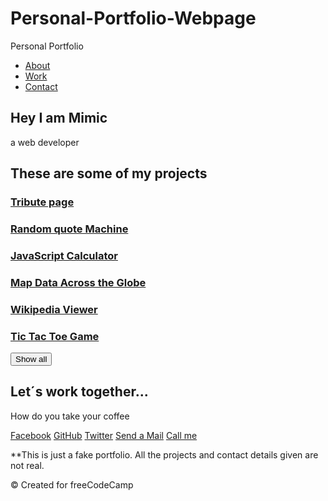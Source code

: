 # Personal-Portfolio-Webpage
Personal Portfolio
<!DOCTYPE HTML>
<html>
  <head>
    <meta charset="UTF-8">
    <title>Personal Portfolio Webpage</title>
    <link rel="stylesheet" type="text/css" href="styles.css">
  </head>
  <body>
    <nav id="navbar">
      <ul>
        <li><a href="#welcome-section">About</a></li>
        <li><a href="#projects">Work</a></li>
        <li><a href="#contacts">Contact</a></li>
      </ul>
    </nav>
    <section id="welcome-section">
      <h1 class="heading-1">Hey I am Mimic</h1>
      <p class="p-1">a web developer</p>
    </section>
    <section id="projects">
      <h2 class="heading-2">These are some of my projects</h2>
      <article class="project-tile">
        <h3><a href="" targe="_blank">Tribute page</a></h3>
      <article>
      <article class="project-tile">
        <h3><a href="" target="_blank">Random quote Machine</a></h3>
      </article>
      <article class="project-tile">
        <h3><a href="" target="_blank">JavaScript Calculator</a></h3>
      </article>
      <article class="project-tile">
      <h3><a href="" target="_blank">Map Data Across the Globe</a></h3>
      </article>
      <article class="project-tile">
        <h3><a href="" target="_blank">Wikipedia Viewer</a></h3>
      </article>
      <article class="project-tile">
        <h3><a href="" target="_blank">Tic Tac Toe Game</a></h3>
      </article>
      <button type="button">Show all</button>
    </section>
    <a id="profile-link" target="_blank">
    </a>
    <section id="contact">
      <h2>Let´s work together...</h2>
      <p>How do you take your coffee</p>
        <a href="https://www.facebook.com/freecodecamp">Facebook</a>
        <a href="https://github.com/freecodecamp">GitHub</a>
        <a href="https://twitter.com/freecodecamp">Twitter</a>
        <a href="">Send a Mail</a>
        <a href="">Call me</a>
    </section>
    <div class="divider"> 
    </div>
    <footer>
      <p>**This is just a fake portfolio. All the projects and contact details given are not real.</p>
      <p>© Created for freeCodeCamp</p>
    </footer>
  </body>
</html>
